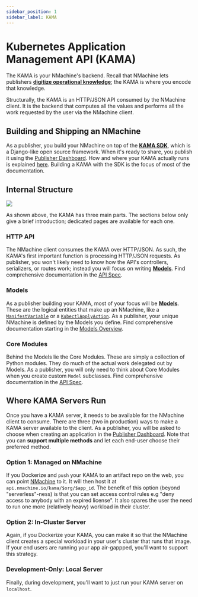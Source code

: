 ```yaml
---
sidebar_position: 1
sidebar_label: KAMA
---
```


# Kubernetes Application Management API (KAMA)

The KAMA is your NMachine's backend. Recall that NMachine lets publishers
**[digitize operational knowledge](/concepts/concepts-root#digitizing-operational-knowledge)**;
the KAMA is where you encode that knowledge. 

Structurally, the KAMA is an HTTP/JSON API consumed by the NMachine client. 
It is the backend that computes all the values and performs all
the work requested by the user via the NMachine client. 




## Building and Shipping an NMachine

As a publisher, you build your NMachine on top of the
**[KAMA SDK](https://pypi.org/project/kama-sdk-py/)**, which is a Django-like open source framework. 
When it's ready to share, you publish it using the [Publisher Dashboard](https://publish.nmachine.io). 
How and where your KAMA actually runs is explained [here](#where-kama-servers-run). Building a KAMA 
with the SDK is the focus of most of the documentation.



## Internal Structure

![](/img/concepts/kama-zoom.jpg)

As shown above, the KAMA has three main parts. The sections below only give a brief introduction;
dedicated pages are available for each one.

### HTTP API

The NMachine client consumes the KAMA over HTTP/JSON. As such, the KAMA's first important function
is processing HTTP/JSON requests. As publisher, you won't likely need to know 
how the API's controllers, serializers, or routes work; instead you will focus on writing 
**[Models](/concepts/models-overview)**. Find comprehensive documentation in the [API Spec](/nope).


### Models

As a publisher building your KAMA, most of your focus will be 
**[Models](/concepts/models-overview)**. These are the logical
entities that make up an NMachine, like a 
[`ManifestVariable`](/models/variables/manifest-variables) or a 
[`KubectlApplyAction`](/models/actions/kubernetes-actions#kubectlapplyaction). 
As a publisher, your unique NMachine is defined by the Models you define. Find 
 comprehensive documentation starting in the [Models Overview](/models/models-overview.md).


### Core Modules 

Behind the Models lie the Core Modules. These are simply a collection of Python modules.
They do much of the actual work delegated out by Models. As a publisher, you will only
need to think about Core Modules when you create custom `Model` subclasses.
Find comprehensive documentation in the [API Spec](/nope). 




## Where KAMA Servers Run

Once you have a KAMA server, it needs to be available for the NMachine client to consume. There
are three (two in production) ways to make a KAMA server available to the client. As a publisher,
you will be asked to choose when creating an application in the 
[Publisher Dashboard](https://publisher.nmachine.io). Note that you
can **support multiple methods** and let each end-user choose their preferred method.

### Option 1: Managed on NMachine

If you Dockerize and `push` your KAMA to an artifact repo on the web, you can point
[NMachine](https://publish.nmachine.io) to it. It will then host it at
`api.nmachine.io/kama/$org/$app_id`. The benefit of this option 
(beyond "serverless"-ness) is that you can set access control rules
e.g "deny access to anybody with an expired license". It also spares the 
user the need to run one more (relatively heavy) workload in their cluster. 

### Option 2: In-Cluster Server

Again, if you Dockerize your KAMA, you can make it so that 
the NMachine client creates a special workload in your user's cluster that runs that image. 
If your end users are running your app air-gappped, you'll want to support this strategy.    

### Development-Only: Local Server 

Finally, during development, you'll want to just run your KAMA server on `localhost`.
